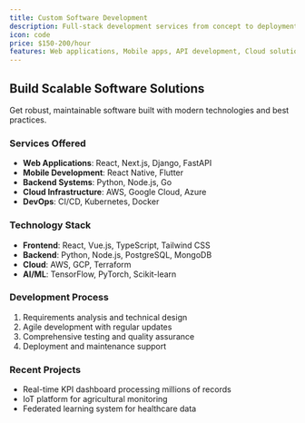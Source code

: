 ```yaml
---
title: Custom Software Development
description: Full-stack development services from concept to deployment with focus on scalability and performance
icon: code
price: $150-200/hour
features: Web applications, Mobile apps, API development, Cloud solutions
---
```


## Build Scalable Software Solutions

Get robust, maintainable software built with modern technologies and best practices.

### Services Offered

- **Web Applications**: React, Next.js, Django, FastAPI
- **Mobile Development**: React Native, Flutter
- **Backend Systems**: Python, Node.js, Go
- **Cloud Infrastructure**: AWS, Google Cloud, Azure
- **DevOps**: CI/CD, Kubernetes, Docker

### Technology Stack

- **Frontend**: React, Vue.js, TypeScript, Tailwind CSS
- **Backend**: Python, Node.js, PostgreSQL, MongoDB
- **Cloud**: AWS, GCP, Terraform
- **AI/ML**: TensorFlow, PyTorch, Scikit-learn

### Development Process

1. Requirements analysis and technical design
2. Agile development with regular updates
3. Comprehensive testing and quality assurance
4. Deployment and maintenance support

### Recent Projects

- Real-time KPI dashboard processing millions of records
- IoT platform for agricultural monitoring
- Federated learning system for healthcare data
